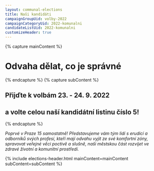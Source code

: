 ```yaml
---
layout: communal-elections
title: Naši kandidáti
campaignGroupUid: volby-2022
campaignCategoryUid: 2022-komunalni
candidateListUid: 2022-komunalni
customizeHeader: true
---
```


{% capture mainContent %}
  <h1 class="head-alt-lg md:head-alt-xl text-center">Odvaha dělat, co je správné</h1>
{% endcapture %}
{% capture subContent %}
  <h2 class="head-xs md:head-base mt-2 text-center"><strong>Přijďte k volbám 23. - 24. 9. 2022</strong></h2>
  <h2 class="head-xs md:head-base mt-2 text-center"><strong>a volte celou naší kandidátní listinu číslo 5!</strong></h2>
{% endcapture %}

*Poprvé v Praze 15 samostatně! Představujeme vám tým lidí s erudicí a odborníků svých profesí, kteří mají odvahu vyjít ze své komfortní zóny, spravovat veřejné věci poctivě a slušně, naši městskou část rozvíjet ve zdravé životní a komunitní prostředí.*

{% include elections-header.html mainContent=mainContent subContent=subContent %}
